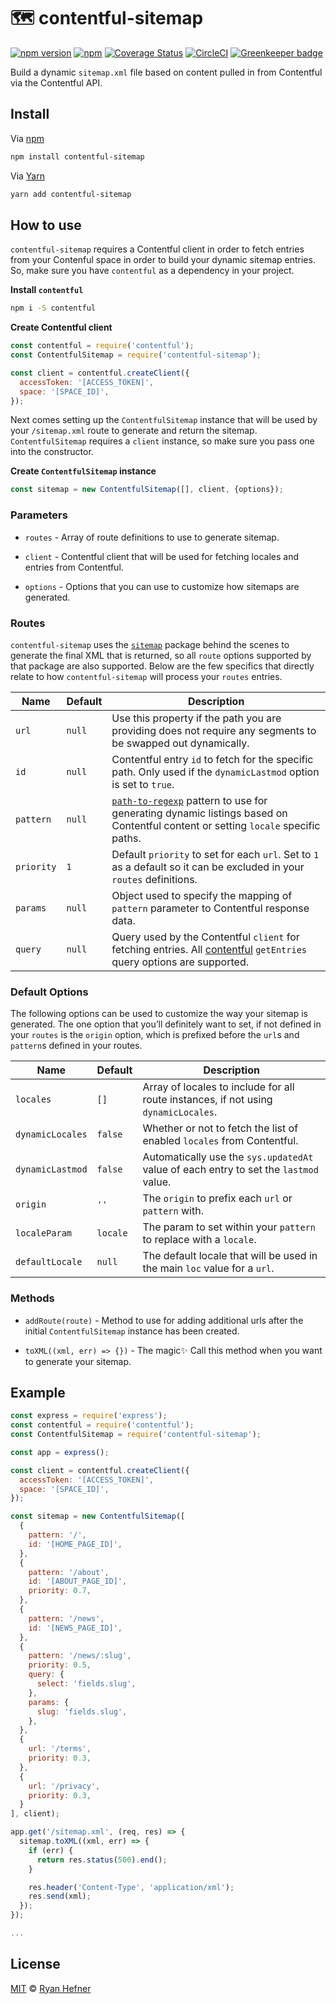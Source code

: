 # 🗺 contentful-sitemap

[![npm version](https://badge.fury.io/js/contentful-sitemap.svg)](https://badge.fury.io/js/contentful-sitemap)
[![npm](https://img.shields.io/npm/l/express.svg)](LICENSE)
[![Coverage Status](https://coveralls.io/repos/github/ryanhefner/contentful-sitemap/badge.svg?branch=master)](https://coveralls.io/github/ryanhefner/contentful-sitemap?branch=master)
[![CircleCI](https://circleci.com/gh/ryanhefner/contentful-sitemap.svg?style=shield)](https://circleci.com/gh/ryanhefner/contentful-sitemap)
[![Greenkeeper badge](https://badges.greenkeeper.io/ryanhefner/contentful-sitemap.svg)](https://greenkeeper.io/)

Build a dynamic `sitemap.xml` file based on content pulled in from Contentful
via the Contentful API.

## Install

Via [npm](https://npmjs.com/package/contentful-sitemap)

```sh
npm install contentful-sitemap
```

Via [Yarn](http://yarn.fyi/contentful-sitemap)

```sh
yarn add contentful-sitemap
```


## How to use

`contentful-sitemap` requires a Contentful client in order to fetch entries from
your Contenful space in order to build your dynamic sitemap entries. So, make sure
you have `contentful` as a dependency in your project.

__Install `contentful`__

```sh
npm i -S contentful
```

__Create Contentful client__

```js
const contentful = require('contentful');
const ContentfulSitemap = require('contentful-sitemap');

const client = contentful.createClient({
  accessToken: '[ACCESS_TOKEN]',
  space: '[SPACE_ID]',
});
```

Next comes setting up the `ContentfulSitemap` instance that will be used by your
`/sitemap.xml` route to generate and return the sitemap. `ContentfulSitemap` requires
a `client` instance, so make sure you pass one into the constructor.

__Create `ContentfulSitemap` instance__

```js
const sitemap = new ContentfulSitemap([], client, {options});
```

### Parameters

* `routes` - Array of route definitions to use to generate sitemap.

* `client` - Contentful client that will be used for fetching locales and entries from Contentful.

* `options` - Options that you can use to customize how sitemaps are generated.


### Routes

`contentful-sitemap` uses the [`sitemap`](https://npmjs.com/package/sitemap) package
behind the scenes to generate the final XML that is returned, so all `route` options
supported by that package are also supported. Below are the few specifics that directly
relate to how `contentful-sitemap` will process your `routes` entries.

| Name              | Default             | Description                                                                                                                                                                 |
| ----------------- | ------------------- | --------------------------------------------------------------------------------------------------------------------------------------------------------------------------- |
| `url`             | `null`              | Use this property if the path you are providing does not require any segments to be swapped out dynamically.                                                                |
| `id`              | `null`              | Contentful entry `id` to fetch for the specific path. Only used if the `dynamicLastmod` option is set to  `true`.                                                           |
| `pattern`         | `null`              | [`path-to-regexp`](https://npmjs.com/package/path-to-regexp) pattern to use for generating dynamic listings based on Contentful content or setting `locale` specific paths. |
| `priority`        | `1`                 | Default `priority` to set for each `url`. Set to `1` as a default so it can be excluded in your `routes` definitions.                                                       |
| `params`          | `null`              | Object used to specify the mapping of `pattern` parameter to Contentful response data.                                                                                      |
| `query`           | `null`              | Query used by the Contentful `client` for fetching entries. All [contentful](https://npmjs.com/package/contentful) `getEntries` query options are supported.                |


### Default Options

The following options can be used to customize the way your sitemap is generated.
The one option that you’ll definitely want to set, if not defined in your `routes`
is the `origin` option, which is prefixed before the `url`s and `pattern`s defined
in your routes.

| Name              | Default             | Description                                                                           |
| ----------------- | ------------------- | ------------------------------------------------------------------------------------- |
| `locales`         | `[]`                | Array of locales to include for all route instances, if not using `dynamicLocales`.   |
| `dynamicLocales`  | `false`             | Whether or not to fetch the list of enabled `locales` from Contentful.                |
| `dynamicLastmod`  | `false`             | Automatically use the `sys.updatedAt` value of each entry to set the `lastmod` value. |
| `origin`          | `''`                | The `origin` to prefix each `url` or `pattern` with.                                  |
| `localeParam`     | `locale`            | The param to set within your `pattern` to replace with a `locale`.                    |
| `defaultLocale`   | `null`              | The default locale that will be used in the main `loc` value for a `url`.             |


### Methods

* `addRoute(route)` - Method to use for adding additional urls after the initial `ContentfulSitemap` instance has been created.

* `toXML((xml, err) => {})` - The magic✨ Call this method when you want to generate your sitemap.

## Example

```js
const express = require('express');
const contentful = require('contentful');
const ContentfulSitemap = require('contentful-sitemap');

const app = express();

const client = contentful.createClient({
  accessToken: '[ACCESS_TOKEN]',
  space: '[SPACE_ID]',
});

const sitemap = new ContentfulSitemap([
  {
    pattern: '/',
    id: '[HOME_PAGE_ID]',
  },
  {
    pattern: '/about',
    id: '[ABOUT_PAGE_ID]',
    priority: 0.7,
  },
  {
    pattern: '/news',
    id: '[NEWS_PAGE_ID]',
  },
  {
    pattern: '/news/:slug',
    priority: 0.5,
    query: {
      select: 'fields.slug',
    },
    params: {
      slug: 'fields.slug',
    },
  },
  {
    url: '/terms',
    priority: 0.3,
  },
  {
    url: '/privacy',
    priority: 0.3,
  }
], client);

app.get('/sitemap.xml', (req, res) => {
  sitemap.toXML((xml, err) => {
    if (err) {
      return res.status(500).end();
    }

    res.header('Content-Type', 'application/xml');
    res.send(xml);
  });
});

...

```


## License

[MIT](LICENSE) © [Ryan Hefner](https://www.ryanhefner.com)
